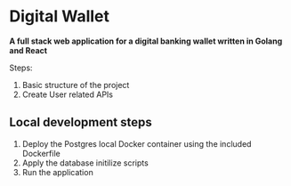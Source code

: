 # Digital Wallet

**A full stack web application for a digital banking wallet written in Golang and React**

Steps: 
1. Basic structure of the project
2. Create User related APIs

## Local development steps

1. Deploy the Postgres local Docker container using the included Dockerfile
2. Apply the database initilize scripts
3. Run the application

